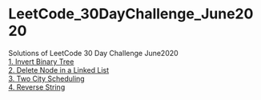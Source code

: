 # LeetCode_30DayChallenge_June2020
Solutions of LeetCode 30 Day Challenge June2020
<br>
<a href="https://github.com/AditiKhandelwal/LeetCode_30DayChallenge_June2020/blob/master/1.java">1. Invert Binary Tree</a>
<br>
<a href="https://github.com/AditiKhandelwal/LeetCode_30DayChallenge_June2020/blob/master/2.java">2. Delete Node in a Linked List</a>
<br>
<a href="https://github.com/AditiKhandelwal/LeetCode_30DayChallenge_June2020/blob/master/3.cpp">3. Two City Scheduling</a>
<br>
<a href="https://github.com/AditiKhandelwal/LeetCode_30DayChallenge_June2020/blob/master/4.cpp">4. Reverse String</a>



